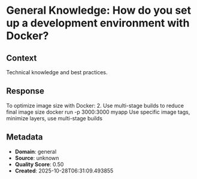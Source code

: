 # General Knowledge: How do you set up a development environment with Docker?

## Context
Technical knowledge and best practices.

## Response
To optimize image size with Docker: 2. Use multi-stage builds to reduce final image size docker run -p 3000:3000 myapp Use specific image tags, minimize layers, use multi-stage builds

## Metadata
- **Domain**: general
- **Source**: unknown
- **Quality Score**: 0.50
- **Created**: 2025-10-28T06:31:09.493855